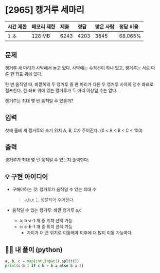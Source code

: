 # [2965] 캥거루 세마리

| 시간 제한 | 메모리 제한 | 제출 | 정답 | 맞은 사람 | 정답 비율 |
| :-------- | :---------- | :--- | :--- | :-------- | :-------- |
| 1 초      | 128 MB      | 6243 | 4203 | 3845      | 68.065%   |

## 문제

캥거루 세 마리가 사막에서 놀고 있다. 사막에는 수직선이 하나 있고, 캥거루는 서로 다른 한 좌표 위에 있다.

한 번 움직일 때, 바깥쪽의 두 캥거루 중 한 마리가 다른 두 캥거루 사이의 정수 좌표로 점프한다. 한 좌표 위에 있는 캥거루가 두 마리 이상일 수는 없다.

캥거루는 최대 몇 번 움직일 수 있을까?

## 입력

첫째 줄에 세 캥거루의 초기 위치 A, B, C가 주어진다. (0 < A < B < C < 100)

## 출력

캥거루가 최대 몇 번 움직일 수 있는지 출력한다.



## 💡 구현 아이디어

- 구해야하는 것: 캥거루가 움직일 수 있는 최대 수

  > a,b,c 는 정렬되어 주어진다.

- 움직일 수 있는 캥거루: 바깥 캥거루 a,c
  - a: b-a-1 개 중 위치 선택 가능
  - c: c-b-1 개 중 위치 선택 가능
    - 차이가 더 큰 위치로 이동해야 이후에 더 많이 이동 가능하다.



## 🙆‍♀️ 내 풀이 (python)

```python
a, b, c = map(int,input().split())
print(c-b-1 if c-b > b-a else b-a-1)
```

